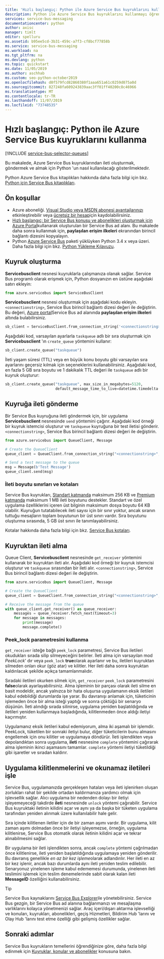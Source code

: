 ```yaml
---
title: 'Hızlı başlangıç: Python ile Azure Service Bus kuyruklarını kullanma'
description: Python ile Azure Service Bus kuyruklarını kullanmayı öğrenin.
services: service-bus-messaging
documentationcenter: python
author: axisc
manager: timlt
editor: spelluru
ms.assetid: b95ee5cd-3b31-459c-a7f3-cf8bcf77858b
ms.service: service-bus-messaging
ms.workload: na
ms.tgt_pltfrm: na
ms.devlang: python
ms.topic: quickstart
ms.date: 11/05/2019
ms.author: aschhab
ms.custom: seo-python-october2019
ms.openlocfilehash: d0f579fcd82860380f1aaa651a61c0259d075a0d
ms.sourcegitcommit: 827248fa609243839aac3ff01ff40200c8c46966
ms.translationtype: MT
ms.contentlocale: tr-TR
ms.lasthandoff: 11/07/2019
ms.locfileid: "73748535"
---
```

# <a name="quickstart-use-azure-service-bus-queues-with-python"></a>Hızlı başlangıç: Python ile Azure Service Bus kuyruklarını kullanma

[!INCLUDE [service-bus-selector-queues](../../includes/service-bus-selector-queues.md)]

Bu makalede, Azure Service Bus kuyruklarından ileti oluşturmak, göndermek ve almak için Python 'un nasıl kullanılacağı gösterilmektedir. 

Python Azure Service Bus kitaplıkları hakkında daha fazla bilgi için bkz. [Python için Service Bus kitaplıkları](/python/api/overview/azure/servicebus?view=azure-python).

## <a name="prerequisites"></a>Ön koşullar
- Azure aboneliği. [Visual Studio veya MSDN abonesi avantajlarınızı](https://azure.microsoft.com/pricing/member-offers/msdn-benefits-details/?WT.mc_id=A85619ABF) etkinleştirebilir veya [ücretsiz bir hesap](https://azure.microsoft.com/free/?WT.mc_id=A85619ABF)için kaydolabilirsiniz.
- [Hızlı başlangıç: bir Service Bus konusu ve abonelikleri oluşturmak için Azure Portal](service-bus-quickstart-topics-subscriptions-portal.md)kullanarak oluşturulan bir Service Bus ad alanı. Bu makalede daha sonra kullanmak için, **paylaşılan erişim ilkeleri** ekranından birincil bağlantı dizesini kopyalayın. 
- Python [Azure Service Bus][Python Azure Service Bus package] paketi yüklüyken Python 3.4 x veya üzeri. Daha fazla bilgi için bkz. [Python Yükleme Kılavuzu](/azure/python/python-sdk-azure-install). 

## <a name="create-a-queue"></a>Kuyruk oluşturma

**Servicebusclient** nesnesi kuyruklarla çalışmanıza olanak sağlar. Service Bus programlı olarak erişmek için, Python dosyanızın en üstüne aşağıdaki satırı ekleyin:

```python
from azure.servicebus import ServiceBusClient
```

**Servicebusclient** nesnesi oluşturmak için aşağıdaki kodu ekleyin. `<connectionstring>`, Service Bus birincil bağlantı dizesi değeri ile değiştirin. Bu değeri, [Azure portal][Azure portal]Service Bus ad alanında **paylaşılan erişim ilkeleri** altında bulabilirsiniz.

```python
sb_client = ServiceBusClient.from_connection_string('<connectionstring>')
```

Aşağıdaki kod, varsayılan ayarlarla `taskqueue` adlı bir sıra oluşturmak için **Servicebusclient** 'ın `create_queue` yöntemini kullanır:

```python
sb_client.create_queue("taskqueue")
```

İleti yaşam süresi (TTL) veya en büyük konu boyutu gibi varsayılan sıra ayarlarını geçersiz kılmak için seçeneklerini kullanabilirsiniz. Aşağıdaki kod, en fazla 5 GB sıra boyutu ve 1 dakikalık TTL değeri ile `taskqueue` adlı bir kuyruk oluşturur:

```python
sb_client.create_queue("taskqueue", max_size_in_megabytes=5120,
                       default_message_time_to_live=datetime.timedelta(minutes=1))
```

## <a name="send-messages-to-a-queue"></a>Kuyruğa ileti gönderme

Bir Service Bus kuyruğuna ileti göndermek için, bir uygulama **Servicebusclient** nesnesinde `send` yöntemini çağırır. Aşağıdaki kod örneği bir kuyruk istemcisi oluşturur ve `taskqueue` kuyruğuna bir test iletisi gönderir. `<connectionstring>`, Service Bus birincil bağlantı dizesi değeri ile değiştirin. 

```python
from azure.servicebus import QueueClient, Message

# Create the QueueClient
queue_client = QueueClient.from_connection_string("<connectionstring>", "taskqueue")

# Send a test message to the queue
msg = Message(b'Test Message')
queue_client.send(msg)
```

### <a name="message-size-limits-and-quotas"></a>İleti boyutu sınırları ve kotaları

Service Bus kuyrukları, [Standart katmanda](service-bus-premium-messaging.md) maksimum 256 KB ve [Premium katmanda](service-bus-premium-messaging.md) maksimum 1 MB ileti boyutunu destekler. Standart ve özel uygulama özelliklerini içeren üst bilginin maksimum dosya boyutu 64 KB olabilir. Kuyruğun tutatabilecek ileti sayısı için bir sınır yoktur, ancak sıranın tuttuğu mesajların toplam boyutunun bir üst sınırı vardır. Sıra boyutunu oluşturma sırasında, 5 GB üst sınırı ile tanımlayabilirsiniz. 

Kotalar hakkında daha fazla bilgi için bkz. [Service Bus kotaları][Service Bus quotas].

## <a name="receive-messages-from-a-queue"></a>Kuyruktan ileti alma

Queue Client, **Servicebusclient** nesnesinde `get_receiver` yöntemini kullanarak bir kuyruktan ileti alır. Aşağıdaki kod örneği bir kuyruk istemcisi oluşturur ve `taskqueue` sırasından bir ileti alır. `<connectionstring>`, Service Bus birincil bağlantı dizesi değeri ile değiştirin. 

```python
from azure.servicebus import QueueClient, Message

# Create the QueueClient
queue_client = QueueClient.from_connection_string("<connectionstring>", "taskqueue")

# Receive the message from the queue
with queue_client.get_receiver() as queue_receiver:
    messages = queue_receiver.fetch_next(timeout=3)
    for message in messages:
        print(message)
        message.complete()
```

### <a name="use-the-peek_lock-parameter"></a>Peek_lock parametresini kullanma

`get_receiver` isteğe bağlı `peek_lock` parametresi, Service Bus iletileri okudukları sırada silip silmeyeceğini belirler. İleti alma için varsayılan mod *PeekLock*' dır veya `peek_lock` **true**olarak ayarlanır ve bu, iletileri kuyruktan silmeden onları okur (göz atar) ve kilitler. Her ileti daha sonra kuyruktan kaldırılacak şekilde açıkça tamamlanmalıdır.

Sıradaki iletileri okurken silmek için, `get_receiver` `peek_lock` parametresini **false**olarak ayarlayabilirsiniz. Alma işleminin bir parçası olarak ileti silme en basit modeldir, ancak yalnızca bir hata oluşursa uygulamanın eksik iletileri kabul edebildiği durumlarda işe yarar. Bu davranışı anlamak için, tüketicinin işlemeden önce bir alma isteği yaptığı ve sonra çöktüğü bir senaryo düşünün. İleti alındığı sırada silinirse, uygulama yeniden başlatıldığında ve iletileri yeniden kullanmaya başladığında, kilitlenmeden önce aldığı iletiyi kaçırmıştır.

Uygulamanız eksik iletileri kabul edemiyorum, alma iki aşamalı bir işlemdir. PeekLock, tüketilen bir sonraki iletiyi bulur, diğer tüketicilerin bunu almasını engellemek için onu kilitler ve uygulamaya döndürür. İleti işlendikten veya depolandıktan sonra uygulama, **ileti** nesnesine `complete` yöntemini çağırarak alma işleminin ikinci aşamasını tamamlar.  `complete` yöntemi iletiyi tüketildiği gibi işaretler ve sıradan kaldırır.

## <a name="handle-application-crashes-and-unreadable-messages"></a>Uygulama kilitlenmelerini ve okunamaz iletileri işle

Service Bus, uygulamanızda gerçekleşen hataları veya ileti işlenirken oluşan zorlukları rahat bir şekilde ortadan kaldırmanıza yardımcı olmak için işlevsellik sağlar. Alıcı uygulama bir nedenden dolayı bir iletiyi işleyemeyeceği takdirde **ileti** nesnesinde `unlock` yöntemi çağırabilir. Service Bus kuyruktaki iletinin kilidini açar ve aynı ya da başka bir tüketen uygulama tarafından yeniden alınmak üzere kullanılabilir hale gelir.

Sıra içinde kilitlenen iletiler için de bir zaman aşımı vardır. Bir uygulama, kilit zaman aşımı dolmadan önce bir iletiyi işleyemezse, örneğin, uygulama kilitlenirse, Service Bus otomatik olarak iletinin kilidini açar ve tekrar alınabilmesini sağlar.

Bir uygulama bir ileti işlendikten sonra, ancak `complete` yöntemi çağrılmadan önce kilitlenirse, ileti yeniden başlatıldığında uygulamaya yeniden gönderilir. Bu davranış genellikle *en az bir kez işleme*olarak adlandırılır. Her ileti en az bir kez işlenir, ancak bazı durumlarda aynı ileti yeniden teslim edilebilir. Senaryonuz yinelenen işleme kabul edememesi durumunda, yinelenen ileti teslimini işlemek için teslim denemelerinde sabit olarak kalan ileti **MessageID** özelliğini kullanabilirsiniz. 

> [!TIP]
> Service Bus kaynaklarını [Service Bus Explorer](https://github.com/paolosalvatori/ServiceBusExplorer/)ile yönetebilirsiniz. Service Bus gezgin, bir Service Bus ad alanına bağlanmanızı ve mesajlaşma varlıklarını kolayca yönetmenizi sağlar. Araç içeri/dışarı aktarma işlevselliği ve konuları, kuyrukları, abonelikleri, geçiş Hizmetleri, Bildirim Hub 'larını ve Olay Hub 'larını test etme özelliği gibi gelişmiş özellikler sağlar.

## <a name="next-steps"></a>Sonraki adımlar

Service Bus kuyrukların temellerini öğrendiğinize göre, daha fazla bilgi edinmek için [Kuyruklar, konular ve abonelikler][Queues, topics, and subscriptions] konusuna bakın.

[Azure portal]: https://portal.azure.com
[Python Azure Service Bus package]: https://pypi.python.org/pypi/azure-servicebus  
[Queues, topics, and subscriptions]: service-bus-queues-topics-subscriptions.md
[Service Bus quotas]: service-bus-quotas.md
